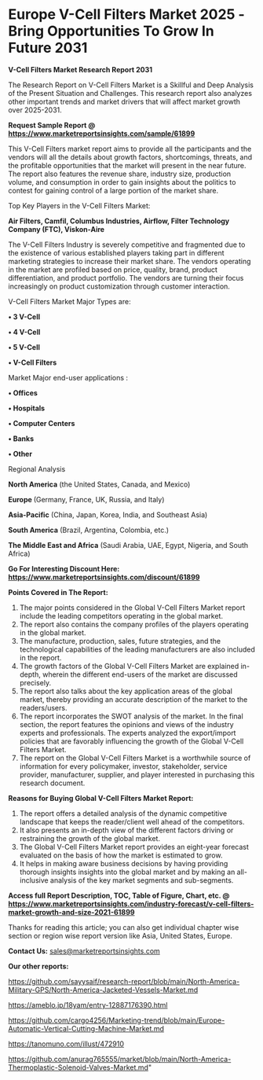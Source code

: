  # Europe V-Cell Filters Market 2025 -Bring Opportunities To Grow In Future 2031

<strong>V-Cell Filters Market Research Report 2031</strong>

The Research Report on V-Cell Filters Market is a Skillful and Deep Analysis of the Present Situation and Challenges. This research report also analyzes other important trends and market drivers that will affect market growth over 2025-2031.

<strong>Request Sample Report @ <a href=https://www.marketreportsinsights.com/sample/61899>https://www.marketreportsinsights.com/sample/61899</a></strong>

This V-Cell Filters market report aims to provide all the participants and the vendors will all the details about growth factors, shortcomings, threats, and the profitable opportunities that the market will present in the near future. The report also features the revenue share, industry size, production volume, and consumption in order to gain insights about the politics to contest for gaining control of a large portion of the market share.

Top Key Players in the V-Cell Filters Market:

<strong>Air Filters, Camfil, Columbus Industries, Airflow, Filter Technology Company (FTC), Viskon-Aire</strong>

The V-Cell Filters Industry is severely competitive and fragmented due to the existence of various established players taking part in different marketing strategies to increase their market share. The vendors operating in the market are profiled based on price, quality, brand, product differentiation, and product portfolio. The vendors are turning their focus increasingly on product customization through customer interaction.

V-Cell Filters Market Major Types are:

<strong>• 3 V-Cell

• 4 V-Cell

• 5 V-Cell

• V-Cell Filters</strong>

Market Major end-user applications :

<strong>• Offices

• Hospitals

• Computer Centers

• Banks

• Other</strong>

Regional Analysis

</u><strong><b>North America</b></strong> (the United States, Canada, and Mexico)

<strong><b>Europe </b></strong>(Germany, France, UK, Russia, and Italy)

<strong><b>Asia-Pacific</b></strong> (China, Japan, Korea, India, and Southeast Asia)

<strong><b>South America</b></strong> (Brazil, Argentina, Colombia, etc.)

<strong><b>The Middle East and Africa</b></strong> (Saudi Arabia, UAE, Egypt, Nigeria, and South Africa)

<strong>Go For Interesting Discount Here: <a href=https://www.marketreportsinsights.com/discount/61899>https://www.marketreportsinsights.com/discount/61899</a></strong>

<strong>Points Covered in The Report:</strong>
<ol>
  <li>The major points considered in the Global V-Cell Filters Market report include the leading competitors operating in the global market.</li>
  <li>The report also contains the company profiles of the players operating in the global market.</li>
  <li>The manufacture, production, sales, future strategies, and the technological capabilities of the leading manufacturers are also included in the report.</li>
  <li>The growth factors of the Global V-Cell Filters Market are explained in-depth, wherein the different end-users of the market are discussed precisely.</li>
  <li>The report also talks about the key application areas of the global market, thereby providing an accurate description of the market to the readers/users.</li>
  <li>The report incorporates the SWOT analysis of the market. In the final section, the report features the opinions and views of the industry experts and professionals. The experts analyzed the export/import policies that are favorably influencing the growth of the Global V-Cell Filters Market.</li>
  <li>The report on the Global V-Cell Filters Market is a worthwhile source of information for every policymaker, investor, stakeholder, service provider, manufacturer, supplier, and player interested in purchasing this research document.</li>
</ol>
<strong>Reasons for Buying Global V-Cell Filters Market Report:</strong>

<ol>
  <li>The report offers a detailed analysis of the dynamic competitive landscape that keeps the reader/client well ahead of the competitors.</li>
  <li>It also presents an in-depth view of the different factors driving or restraining the growth of the global market.</li>
  <li>The Global V-Cell Filters Market report provides an eight-year forecast evaluated on the basis of how the market is estimated to grow.</li>
  <li>It helps in making aware business decisions by having providing thorough insights insights into the global market and by making an all-inclusive analysis of the key market segments and sub-segments.</li>
</ol>
<strong>Access full Report Description, TOC, Table of Figure, Chart, etc. @ <a href=https://www.marketreportsinsights.com/industry-forecast/v-cell-filters-market-growth-and-size-2021-61899>https://www.marketreportsinsights.com/industry-forecast/v-cell-filters-market-growth-and-size-2021-61899</a></strong>


Thanks for reading this article; you can also get individual chapter wise section or region wise report version like Asia, United States, Europe.

<strong>Contact Us:</strong>
sales@marketreportsinsights.com

<strong>Our other reports:</strong>

<a href=https://github.com/sayysaif/research-report/blob/main/North-America-Military-GPS/North-America-Jacketed-Vessels-Market.md>https://github.com/sayysaif/research-report/blob/main/North-America-Military-GPS/North-America-Jacketed-Vessels-Market.md</a>

<a href=https://ameblo.jp/18yam/entry-12887176390.html>https://ameblo.jp/18yam/entry-12887176390.html</a>

<a href=https://github.com/cargo4256/Marketing-trend/blob/main/Europe-Automatic-Vertical-Cutting-Machine-Market.md>https://github.com/cargo4256/Marketing-trend/blob/main/Europe-Automatic-Vertical-Cutting-Machine-Market.md</a>

<a href=https://tanomuno.com/illust/472910>https://tanomuno.com/illust/472910</a>

<a href=https://github.com/anurag765555/market/blob/main/North-America-Thermoplastic-Solenoid-Valves-Market.md>https://github.com/anurag765555/market/blob/main/North-America-Thermoplastic-Solenoid-Valves-Market.md</a>"
